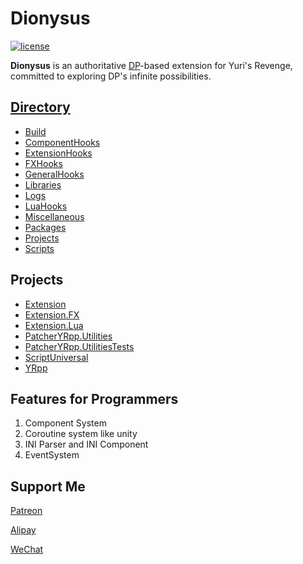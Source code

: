 
# Dionysus

[![license](https://www.gnu.org/graphics/gplv3-or-later.png)](https://www.gnu.org/licenses/gpl-3.0.en.html)

**Dionysus** is an authoritative [DP](https://github.com/Xkein/YRDynamicPatcher)-based extension for Yuri's Revenge, committed to exploring DP's infinite possibilities.


[Directory](./DIRECTORY.md)
-------------
- [Build](./DIRECTORY.md#Build)
- [ComponentHooks](./DIRECTORY.md#ComponentHooks)
- [ExtensionHooks](./DIRECTORY.md#ExtensionHooks)
- [FXHooks](./DIRECTORY.md#FXHooks)
- [GeneralHooks](./DIRECTORY.md#GeneralHooks)
- [Libraries](./DIRECTORY.md#Libraries)
- [Logs](./DIRECTORY.md#Logs)
- [LuaHooks](./DIRECTORY.md#LuaHooks)
- [Miscellaneous](./DIRECTORY.md#Miscellaneous)
- [Packages](./DIRECTORY.md#Packages)
- [Projects](./DIRECTORY.md#Projects)
- [Scripts](./DIRECTORY.md#Scripts)

Projects
-------------
- [Extension](./PROJECT.md#Extension)
- [Extension.FX](./PROJECT.md#Extension.FX)
- [Extension.Lua](./PROJECT.md#Extension.Lua)
- [PatcherYRpp.Utilities](./PROJECT.md#PatcherYRpp.Utilities)
- [PatcherYRpp.UtilitiesTests](./PROJECT.md#PatcherYRpp.UtilitiesTests)
- [ScriptUniversal](./PROJECT.md#ScriptUniversal)
- [YRpp](./Projects/YRpp/README.md)


Features for Programmers
-------------
1. Component System
2. Coroutine system like unity
3. INI Parser and INI Component
4. EventSystem

Support Me
-----
[Patreon](https://www.patreon.com/Xkein)

[Alipay](https://github.com/Xkein/Images/blob/master/SupportMe/alipay.jpg?raw=true)

[WeChat](https://github.com/Xkein/Images/blob/master/SupportMe/wechat.png?raw=true)
